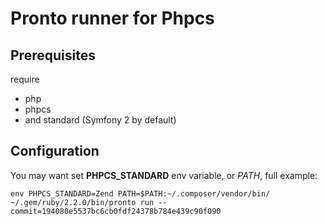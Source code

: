 # Pronto runner for Phpcs
## Prerequisites
require 
 - php
 - phpcs
 - and standard (Symfony 2 by default)
## Configuration
 You may want set **PHPCS_STANDARD** env variable, or *PATH*, full example:
```
env PHPCS_STANDARD=Zend PATH=$PATH:~/.composer/vendor/bin/ ~/.gem/ruby/2.2.0/bin/pronto run --commit=194080e5537bc6cb0fdf24378b784e439c90f090
```
